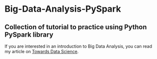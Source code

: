# Big-Data-Analysis-PySpark
## Collection of tutorial to practice using Python PySpark library

If you are interested in an introduction to Big Data Analysis, you can read my article on [Towards Data Science](https://towardsdatascience.com/big-data-analysis-spark-and-hadoop-a11ba591c057).


